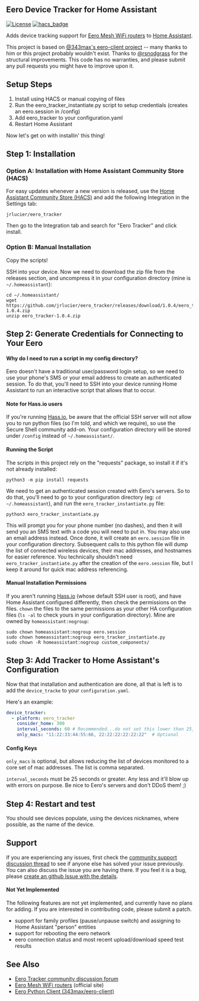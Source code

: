## Eero Device Tracker for Home Assistant

[![License](https://img.shields.io/badge/License-Apache%202.0-blue.svg)](https://opensource.org/licenses/Apache-2.0)
[![hacs_badge](https://img.shields.io/badge/HACS-Default-orange.svg)](https://github.com/custom-components/hacs)

Adds device tracking support for [Eero Mesh WiFi routers](https://eero.com/) to [Home Assistant](https://www.home-assistant.io/).

This project is based on [@343max's eero-client project](https://github.com/343max/eero-client) -- many thanks to him or this project probably wouldn't exist. Thanks to [@rsnodgrass](https://github.com/rsnodgrass) for the structural improvements. This code has no warranties, and please submit any pull requests you might have to improve upon it.

## Setup Steps

1. Install using HACS or manual copying of files
2. Run the eero_tracker_instantiate.py script to setup credentials (creates an eero.session in /config)
3. Add eero_tracker to your configuration.yaml
4. Restart Home Assistant

Now let's get on with installin' this thing!

## Step 1: Installation

### Option A: Installation with Home Assistant Community Store (HACS)

For easy updates whenever a new version is released, use the [Home Assistant Community Store (HACS)](https://github.com/hacs/integration) and add the following Integration in the Settings tab:

```
jrlucier/eero_tracker
```

Then go to the Integration tab and search for "Eero Tracker" and click install.

### Option B: Manual Installation

Copy the scripts!

SSH into your device. Now we need to download the zip file from the releases section, and uncompress it in your configuration directory (mine is `~/.homeassistant`):
```
cd ~/.homeassistant/
wget https://github.com/jrlucier/eero_tracker/releases/download/1.0.4/eero_tracker-1.0.4.zip
unzip eero_tracker-1.0.4.zip
```

## Step 2: Generate Credentials for Connecting to Your Eero

#### Why do I need to run a script in my config directory?

Eero doesn't have a traditional user/password login setup, so we need to use your phone's SMS or your email address to create an authenticated session. To do that, you'll need to SSH into your device running Home Assistant to run an interactive script that allows that to occur. 

#### Note for Hass.io users

If you're running [Hass.io](https://www.home-assistant.io/hassio/), be aware that the official SSH server will not allow you to run python files (so I'm told, and which we require), so use the Secure Shell community add-on. Your configuration directory will be stored under `/config` instead of `~/.homeassistant/`. 

#### Running the Script

The scripts in this project rely on the "requests" package, so install it if it's not already installed:
```
python3 -m pip install requests
```

We need to get an authenticated session created with Eero's servers. So to do that, you'll need to go to your configuration directory (eg: `cd ~/.homeassistant`), and run the `eero_tracker_instantiate.py` file:
```
python3 eero_tracker_instantiate.py
```
This will prompt you for your phone number (no dashes), and then it will send you an SMS text with a code you will need to put in. You may also use an email address instead. Once done, it will create an `eero.session` file in your configuration directory.  Subsequent calls to this python file will dump the list of connected wireless devices, their mac addresses, and hostnames for easier reference.  You technically shouldn't need `eero_tracker_instantiate.py` after the creation of the `eero.session` file, but I keep it around for quick mac address referencing.

#### Manual Installation Permissions

If you aren't running [Hass.io](https://www.home-assistant.io/hassio/) (whose default SSH user is root), and have Home Assistant configured differently, then check the permissions on the files. `chown` the files to the same permissions as your other HA configuration files (`ls -al` to check yours in your configuration directory). Mine are owned by `homeassistant:nogroup`:

```
sudo chown homeassistant:nogroup eero.session 
sudo chown homeassistant:nogroup eero_tracker_instantiate.py 
sudo chown -R homeassistant:nogroup custom_components/
```

## Step 3: Add Tracker to Home Assistant's Configuration

Now that that installation and authentication are done, all that is left is to add the `device_tracke` to your `configuration.yaml`.

Here's an example:

```yaml
device_tracker:
  - platform: eero_tracker
    consider_home: 300
    interval_seconds: 60 # Recommended...do not set this lower than 25, we don't want to DDOS Eero
    only_macs: "11:22:33:44:55:66, 22:22:22:22:22:22"  # Optional
```

#### Config Keys

`only_macs` is optional, but allows reducing the list of devices monitored to a core set of mac addresses. The list is comma separated.

`interval_seconds` must be 25 seconds or greater. Any less and it'll blow up with errors on purpose. Be nice to Eero's servers and don't DDoS them! ;)

## Step 4: Restart and test

You should see devices populate, using the devices nicknames, where possible, as the name of the device.

## Support

If you are experiencing any issues, first check the [community support discussion thread](https://community.home-assistant.io/t/eero-support/21153) to see if anyone else has solved your issue previously. You can also discuss the issue you are having there. If you feel it is a bug, please [create an github Issue with the details](https://github.com/jrlucier/eero_tracker/issues).

#### Not Yet Implemented

The following features are not yet implemented, and currently have no plans for adding. If you are interested in contributing code, please submit a patch.

- support for family profiles (pause/unpause switch) and assigning to Home Assistant "person" entities
- support for rebooting the eero network
- eero connection status and most recent upload/download speed test results

## See Also

* [Eero Tracker community discussion forum](https://community.home-assistant.io/t/eero-support/21153)
* [Eero Mesh WiFi routers](https://eero.com/) (official site)
* [Eero Python Client (343max/eero-client)](https://github.com/343max/eero-client)
